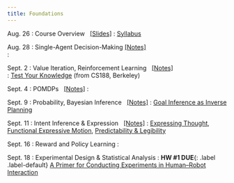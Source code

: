 ```yaml
---
title: Foundations
---
```


Aug. 26
: Course Overview &nbsp; [[Slides]](./assets/pdfs/1Lecture1-Intro.pdf)
  : [Syllabus](https://abajcsy.github.io/human-robot-interaction/syllabus/)

Aug. 28
: Single-Agent Decision-Making [[Notes]](./assets/pdfs/2Lecture2-SequentialDecisionMaking.pdf)  
  : 

Sept. 2
: Value Iteration, Reinforcement Learning &nbsp; [[Notes]](./assets/pdfs/3Lecture3-SolvingMDPs.pdf) &nbsp;   
  : [Test Your Knowledge](./assets/pdfs/TestYourKnowledge-MDPExample.pdf) (from CS188, Berkeley)

Sept. 4
: POMDPs &nbsp; [[Notes]](./assets/pdfs/4Lecture4-POMDPs.pdf)
  : 
  <!-- **HW #1 Out**{: .label .label-default} -->

Sept. 9
: Probability, Bayesian Inference  &nbsp; [[Notes]](./assets/pdfs/5Lecture5-Probability-BayesRule.pdf)
  : [Goal Inference as Inverse Planning](https://escholarship.org/content/qt5v06n97q/qt5v06n97q.pdf)

Sept. 11
: Intent Inference & Expression &nbsp; [[Notes]](./assets/pdfs/6Lecture6-IntentExpression-Inference.pdf)
  : [Expressing Thought](https://www.leilatakayama.org/downloads/Takayama.Animation_HRI2011_prepress.pdf), [Functional Expressive Motion](https://arxiv.org/abs/2203.02091), [Predictability & Legibility](https://www.ri.cmu.edu/pub_files/2014/7/legibility_AURO14.pdf)

Sept. 16 
: Reward and Policy Learning 
  : 

Sept. 18
: Experimental Design & Statistical Analysis
  : **HW #1 DUE**{: .label .label-default} [A Primer for Conducting Experiments in Human–Robot Interaction](https://dl.acm.org/doi/pdf/10.1145/3412374) 
